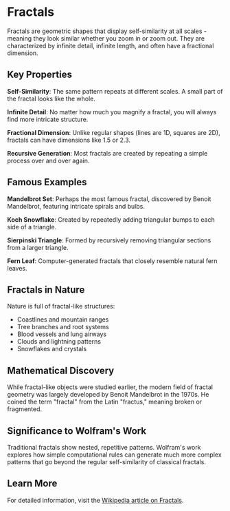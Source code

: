 # Fractals

Fractals are geometric shapes that display self-similarity at all scales - meaning they look similar whether you zoom in or zoom out. They are characterized by infinite detail, infinite length, and often have a fractional dimension.

## Key Properties

**Self-Similarity**: The same pattern repeats at different scales. A small part of the fractal looks like the whole.

**Infinite Detail**: No matter how much you magnify a fractal, you will always find more intricate structure.

**Fractional Dimension**: Unlike regular shapes (lines are 1D, squares are 2D), fractals can have dimensions like 1.5 or 2.3.

**Recursive Generation**: Most fractals are created by repeating a simple process over and over again.

## Famous Examples

**Mandelbrot Set**: Perhaps the most famous fractal, discovered by Benoit Mandelbrot, featuring intricate spirals and bulbs.

**Koch Snowflake**: Created by repeatedly adding triangular bumps to each side of a triangle.

**Sierpinski Triangle**: Formed by recursively removing triangular sections from a larger triangle.

**Fern Leaf**: Computer-generated fractals that closely resemble natural fern leaves.

## Fractals in Nature

Nature is full of fractal-like structures:
- Coastlines and mountain ranges
- Tree branches and root systems
- Blood vessels and lung airways
- Clouds and lightning patterns
- Snowflakes and crystals

## Mathematical Discovery

While fractal-like objects were studied earlier, the modern field of fractal geometry was largely developed by Benoit Mandelbrot in the 1970s. He coined the term "fractal" from the Latin "fractus," meaning broken or fragmented.

## Significance to Wolfram's Work

Traditional fractals show nested, repetitive patterns. Wolfram's work explores how simple computational rules can generate much more complex patterns that go beyond the regular self-similarity of classical fractals.

## Learn More

For detailed information, visit the [Wikipedia article on Fractals](https://en.wikipedia.org/wiki/Fractal).
